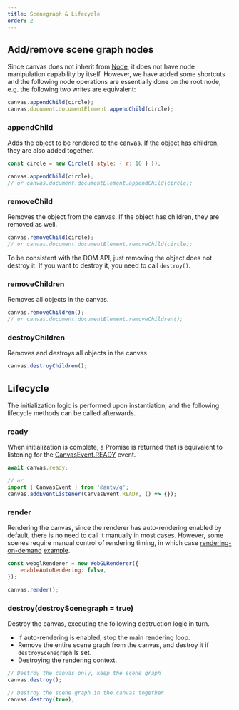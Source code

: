 ```yaml
---
title: Scenegraph & Lifecycle
order: 2
---
```


## Add/remove scene graph nodes

Since canvas does not inherit from [Node](/en/api/builtin-objects/node), it does not have node manipulation capability by itself. However, we have added some shortcuts and the following node operations are essentially done on the root node, e.g. the following two writes are equivalent:

```js
canvas.appendChild(circle);
canvas.document.documentElement.appendChild(circle);
```

### appendChild

Adds the object to be rendered to the canvas. If the object has children, they are also added together.

```js
const circle = new Circle({ style: { r: 10 } });

canvas.appendChild(circle);
// or canvas.document.documentElement.appendChild(circle);
```

### removeChild

Removes the object from the canvas. If the object has children, they are removed as well.

```js
canvas.removeChild(circle);
// or canvas.document.documentElement.removeChild(circle);
```

To be consistent with the DOM API, just removing the object does not destroy it. If you want to destroy it, you need to call `destroy()`.

### removeChildren

Removes all objects in the canvas.

```js
canvas.removeChildren();
// or canvas.document.documentElement.removeChildren();
```

### destroyChildren

Removes and destroys all objects in the canvas.

```js
canvas.destroyChildren();
```

## Lifecycle

The initialization logic is performed upon instantiation, and the following lifecycle methods can be called afterwards.

### ready

When initialization is complete, a Promise is returned that is equivalent to listening for the [CanvasEvent.READY](/en/api/canvas/event#ready-event) event.

```js
await canvas.ready;

// or
import { CanvasEvent } from '@antv/g';
canvas.addEventListener(CanvasEvent.READY, () => {});
```

### render

Rendering the canvas, since the renderer has auto-rendering enabled by default, there is no need to call it manually in most cases. However, some scenes require manual control of rendering timing, in which case [rendering-on-demand](/en/guide/diving-deeper/rendering-on-demand) [example](/en/examples/canvas/canvas-basic/#rendering-on-demand).

```js
const webglRenderer = new WebGLRenderer({
    enableAutoRendering: false,
});

canvas.render();
```

### destroy(destroyScenegraph = true)

Destroy the canvas, executing the following destruction logic in turn.

-   If auto-rendering is enabled, stop the main rendering loop.
-   Remove the entire scene graph from the canvas, and destroy it if `destroyScenegraph` is set.
-   Destroying the rendering context.

```js
// Destroy the canvas only, keep the scene graph
canvas.destroy();

// Destroy the scene graph in the canvas together
canvas.destroy(true);
```
